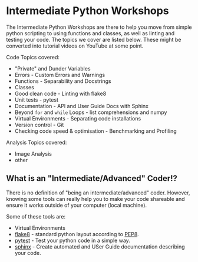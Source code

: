
# Intermediate Python Workshops

The Intermediate Python Workshops are there to help you move from simple python
scripting to using functions and classes, as well as linting and testing your code.
The topics we cover are listed below. These might be converted into tutorial videos
on YouTube at some point.

Code Topics covered:
 - "Private" and Dunder Variables
 - Errors - Custom Errors and Warnings
 - Functions - Separability and Docstrings
 - Classes
 - Good clean code - Linting with flake8
 - Unit tests - pytest
 - Documentation - API and User Guide Docs with Sphinx
 - Beyond `for` and `while` Loops - list comprehensions and numpy
 - Virtual Environments - Separating code installations
 - Version control - Git
 - Checking code speed & optimisation - Benchmarking and Profiling

Analysis Topics covered:
 - Image Analysis
 - other

## What is an "Intermediate/Advanced" Coder!?

There is no definition of "being an intermediate/advanced" coder. However, knowing
some tools can really help you to make your code shareable and ensure it works
outside of your computer (local machine).

Some of these tools are:
- Virtual Environments
- [flake8](https://flake8.pycqa.org/en/latest/) - standard python layout according to [PEP8](https://peps.python.org/pep-0008/).
- [pytest](https://docs.pytest.org/) - Test your python code in a simple way.
- [sphinx](https://www.sphinx-doc.org/en/master/usage/quickstart.html) - Create automated and USer Guide documentation describing your code.

